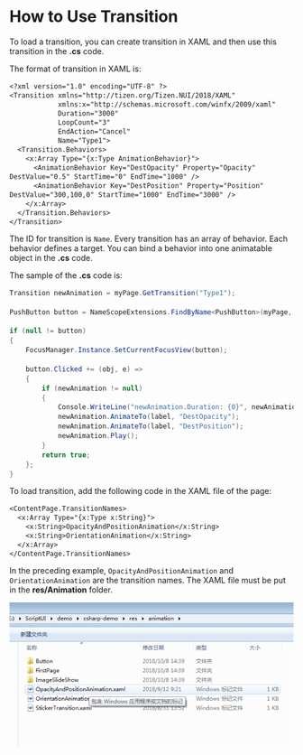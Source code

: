 # How to Use Transition
To load a transition, you can create transition in XAML and then use this transition in the **.cs** code.

The format of transition in XAML is:

``` xaml
<?xml version="1.0" encoding="UTF-8" ?>
<Transition xmlns="http://tizen.org/Tizen.NUI/2018/XAML"
            xmlns:x="http://schemas.microsoft.com/winfx/2009/xaml"
            Duration="3000"
            LoopCount="3"
            EndAction="Cancel"
            Name="Type1">
  <Transition.Behaviors>
    <x:Array Type="{x:Type AnimationBehavior}">
      <AnimationBehavior Key="DestOpacity" Property="Opacity" DestValue="0.5" StartTime="0" EndTime="1000" />
      <AnimationBehavior Key="DestPosition" Property="Position" DestValue="300,100,0" StartTime="1000" EndTime="3000" />
    </x:Array>
  </Transition.Behaviors>
</Transition>
```

The ID for transition is `Name`. Every transition has an array of behavior. Each behavior defines a target. You can bind a behavior into one animatable object in the **.cs** code.

The sample of the **.cs** code is:

``` csharp
Transition newAnimation = myPage.GetTransition("Type1");

PushButton button = NameScopeExtensions.FindByName<PushButton>(myPage, "Click");

if (null != button)
{
    FocusManager.Instance.SetCurrentFocusView(button);

    button.Clicked += (obj, e) =>
    {
        if (newAnimation != null)
        {
            Console.WriteLine("newAnimation.Duration: {0}", newAnimation.Duration);
            newAnimation.AnimateTo(label, "DestOpacity");
            newAnimation.AnimateTo(label, "DestPosition");
            newAnimation.Play();
        }
        return true;
    };
}
```

To load transition, add the following code in the XAML file of the page:

``` xaml
<ContentPage.TransitionNames>
  <x:Array Type="{x:Type x:String}">
    <x:String>OpacityAndPositionAnimation</x:String>
    <x:String>OrientationAnimation</x:String>
  </x:Array>
</ContentPage.TransitionNames>
```

In the preceding example, `OpacityAndPositionAnimation` and `OrientationAnimation` are the transition names.
The XAML file must be put in the **res/Animation** folder.

![PathForTransition](./Pictures/PathForTransition.PNG)
